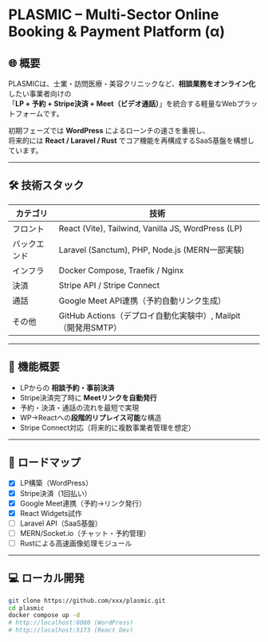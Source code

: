 # PLASMIC – Multi-Sector Online Booking & Payment Platform (α)

## 🌐 概要
PLASMICは、士業・訪問医療・美容クリニックなど、**相談業務をオンライン化**したい事業者向けの  
「**LP + 予約 + Stripe決済 + Meet（ビデオ通話）**」を統合する軽量なWebプラットフォームです。  

初期フェーズでは **WordPress** によるローンチの速さを重視し、  
将来的には **React / Laravel / Rust** でコア機能を再構成するSaaS基盤を構想しています。

---

## 🛠 技術スタック
| カテゴリ | 技術 |
|----------|------|
| フロント | React (Vite), Tailwind, Vanilla JS, WordPress (LP) |
| バックエンド | Laravel (Sanctum), PHP, Node.js (MERN一部実験) |
| インフラ | Docker Compose, Traefik / Nginx |
| 決済 | Stripe API / Stripe Connect |
| 通話 | Google Meet API連携（予約自動リンク生成） |
| その他 | GitHub Actions（デプロイ自動化実験中）, Mailpit（開発用SMTP） |

---

## 🧭 機能概要
- LPからの **相談予約・事前決済**  
- Stripe決済完了時に **Meetリンクを自動発行**  
- 予約・決済・通話の流れを最短で実現  
- WP→Reactへの**段階的リプレイス可能**な構造  
- Stripe Connect対応（将来的に複数事業者管理を想定）

---

## 🧪 ロードマップ
- [x] LP構築（WordPress）
- [x] Stripe決済（1回払い）
- [x] Google Meet連携（予約→リンク発行）
- [x] React Widgets試作
- [ ] Laravel API（SaaS基盤）
- [ ] MERN/Socket.io（チャット・予約管理）
- [ ] Rustによる高速画像処理モジュール

---

## 💻 ローカル開発
```bash
git clone https://github.com/xxx/plasmic.git
cd plasmic
docker compose up -d
# http://localhost:8080 (WordPress)
# http://localhost:5173 (React Dev)
